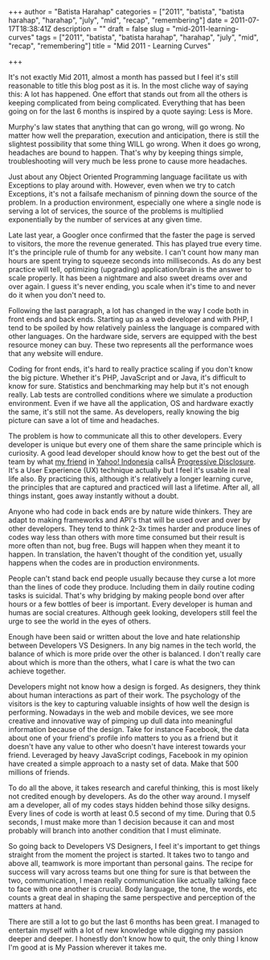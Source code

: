 +++
author = "Batista Harahap"
categories = ["2011", "batista", "batista harahap", "harahap", "july", "mid", "recap", "remembering"]
date = 2011-07-17T18:38:41Z
description = ""
draft = false
slug = "mid-2011-learning-curves"
tags = ["2011", "batista", "batista harahap", "harahap", "july", "mid", "recap", "remembering"]
title = "Mid 2011 - Learning Curves"

+++


It's not exactly Mid 2011, almost a month has passed but I feel it's still reasonable to title this blog post as it is. In the most cliche way of saying this: A lot has happened. One effort that stands out from all the others is keeping complicated from being complicated. Everything that has been going on for the last 6 months is inspired by a quote saying: Less is More.

Murphy's law states that anything that can go wrong, will go wrong. No matter how well the preparation, execution and anticipation, there is still the slightest possibility that some thing WILL go wrong. When it does go wrong, headaches are bound to happen. That's why by keeping things simple, troubleshooting will very much be less prone to cause more headaches.

Just about any Object Oriented Programming language facilitate us with Exceptions to play around with. However, even when we try to catch Exceptions, it's not a failsafe mechanism of pinning down the source of the problem. In a production environment, especially one where a single node is serving a lot of services, the source of the problems is multiplied exponentially by the number of services at any given time.

Late last year, a Googler once confirmed that the faster the page is served to visitors, the more the revenue generated. This has played true every time. It's the principle rule of thumb for any website. I can't count how many man hours are spent trying to squeeze seconds into milliseconds. As do any best practice will tell, optimizing (upgrading) application/brain is the answer to scale properly. It has been a nightmare and also sweet dreams over and over again. I guess it's never ending, you scale when it's time to and never do it when you don't need to.

Following the last paragraph, a lot has changed in the way I code both in front ends and back ends. Starting up as a web developer and with PHP, I tend to be spoiled by how relatively painless the language is compared with other languages. On the hardware side, servers are equipped with the best resource money can buy. These two represents all the performance woes that any website will endure.

Coding for front ends, it's hard to really practice scaling if you don't know the big picture. Whether it's PHP, JavaScript and or Java, it's difficult to know for sure. Statistics and benchmarking may help but it's not enough really. Lab tests are controlled conditions where we simulate a production environment. Even if we have all the application, OS and hardware exactly the same, it's still not the same. As developers, really knowing the big picture can save a lot of time and headaches.

The problem is how to communicate all this to other developers. Every developer is unique but every one of them share the same principle which is curiosity. A good lead developer should know how to get the best out of the team by what <a title="Andreas Fendri" href="http://www.andreasfendri.com" target="_blank">my friend</a> in <a title="Yahoo! Indonesia" href="http://www.yahoo.co.id" target="_blank">Yahoo! Indonesia</a> callsÂ <a title="Progressive Disclosure" href="http://en.wikipedia.org/wiki/Progressive_disclosure" target="_blank">Progressive Disclosure</a>. It's a User Experience (UX) technique actually but I feel it's usable in real life also. By practicing this, although it's relatively a longer learning curve, the principles that are captured and practiced will last a lifetime. After all, all things instant, goes away instantly without a doubt.

Anyone who had code in back ends are by nature wide thinkers. They are adapt to making frameworks and API's that will be used over and over by other developers. They tend to think 2-3x times harder and produce lines of codes way less than others with more time consumed but their result is more often than not, bug free. Bugs will happen when they meant it to happen. In translation, the haven't thought of the condition yet, usually happens when the codes are in production environments.

People can't stand back end people usually because they curse a lot more than the lines of code they produce. Including them in daily routine coding tasks is suicidal. That's why bridging by making people bond over after hours or a few bottles of beer is important. Every developer is human and humas are social creatures. Although geek looking, developers still feel the urge to see the world in the eyes of others.

Enough have been said or written about the love and hate relationship between Developers VS Designers. In any big names in the tech world, the balance of which is more pride over the other is balanced. I don't really care about which is more than the others, what I care is what the two can achieve together.

Developers might not know how a design is forged. As designers, they think about human interactions as part of their work. The psychology of the visitors is the key to capturing valuable insights of how well the design is performing. Nowadays in the web and mobile devices, we see more creative and innovative way of pimping up dull data into meaningful information because of the design. Take for instance Facebook, the data about one of your friend's profile info matters to you as a friend but it doesn't have any value to other who doesn't have interest towards your friend. Leveraged by heavy JavaScript codings, Facebook in my opinion have created a simple approach to a nasty set of data. Make that 500 millions of friends.

To do all the above, it takes research and careful thinking, this is most likely not credited enough by developers. As do the other way around. I myself am a developer, all of my codes stays hidden behind those silky designs. Every lines of code is worth at least 0.5 second of my time. During that 0.5 seconds, I must make more than 1 decision because it can and most probably will branch into another condition that I must eliminate.

So going back to Developers VS Designers, I feel it's important to get things straight from the moment the project is started. It takes two to tango and above all, teamwork is more important than personal gains. The recipe for success will vary across teams but one thing for sure is that between the two, communication, I mean really communication like actually talking face to face with one another is crucial. Body language, the tone, the words, etc counts a great deal in shaping the same perspective and perception of the matters at hand.

There are still a lot to go but the last 6 months has been great. I managed to entertain myself with a lot of new knowledge while digging my passion deeper and deeper. I honestly don't know how to quit, the only thing I know I'm good at is My Passion wherever it takes me.